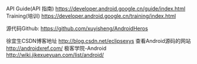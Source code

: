 API Guide(API 指南)
https://developer.android.google.cn/guide/index.html
Training(培训)
https://developer.android.google.cn/training/index.html

源代码Github:
https://github.com/xuyisheng/AndroidHeros

徐宜生CSDN博客地址
http://blog.csdn.net/eclipsexys
查看Android源码的网站
http://androidxref.com/
极客学院-Android
http://wiki.jikexueyuan.com/list/android/
